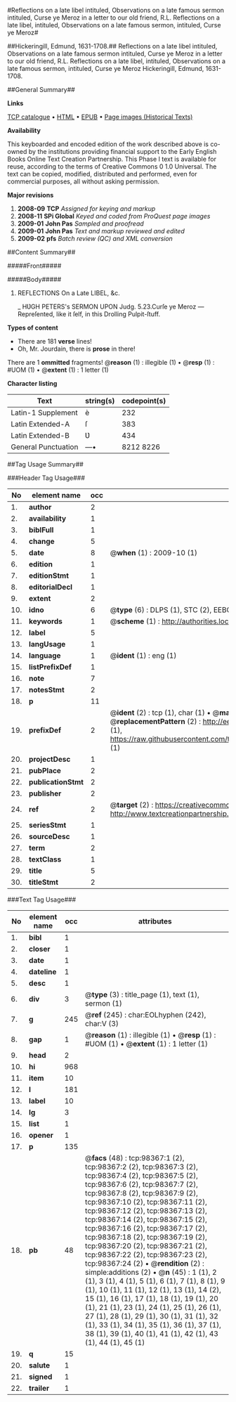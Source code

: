#Reflections on a late libel intituled, Observations on a late famous sermon intituled, Curse ye Meroz in a letter to our old friend, R.L. Reflections on a late libel, intituled, Observations on a late famous sermon, intituled, Curse ye Meroz#

##Hickeringill, Edmund, 1631-1708.##
Reflections on a late libel intituled, Observations on a late famous sermon intituled, Curse ye Meroz in a letter to our old friend, R.L.
Reflections on a late libel, intituled, Observations on a late famous sermon, intituled, Curse ye Meroz
Hickeringill, Edmund, 1631-1708.

##General Summary##

**Links**

[TCP catalogue](http://www.ota.ox.ac.uk/tcp/)  • 
[HTML](http://tei.it.ox.ac.uk/tcp/Texts-HTML/free/A43/A43632.html)  • 
[EPUB](http://tei.it.ox.ac.uk/tcp/Texts-EPUB/free/A43/A43632.epub) • 
[Page images (Historical Texts)](https://data.historicaltexts.jisc.ac.uk/view?pubId=eebo-13182706e&pageId=eebo-13182706e-98367-1)

**Availability**

This keyboarded and encoded edition of the
	       work described above is co-owned by the institutions
	       providing financial support to the Early English Books
	       Online Text Creation Partnership. This Phase I text is
	       available for reuse, according to the terms of Creative
	       Commons 0 1.0 Universal. The text can be copied,
	       modified, distributed and performed, even for
	       commercial purposes, all without asking permission.

**Major revisions**

1. __2008-09__ __TCP__ *Assigned for keying and markup*
1. __2008-11__ __SPi Global__ *Keyed and coded from ProQuest page images*
1. __2009-01__ __John Pas__ *Sampled and proofread*
1. __2009-01__ __John Pas__ *Text and markup reviewed and edited*
1. __2009-02__ __pfs__ *Batch review (QC) and XML conversion*

##Content Summary##

#####Front#####

#####Body#####

1. REFLECTIONS On a Late LIBEL, &c.

    _ HƲGH PETERS's SERMON UPON Judg. 5.23.Curſe ye Meroz — Repreſented, like it ſelf, in this Drolling Pulpit-ſtuff.

**Types of content**

  * There are 181 **verse** lines!
  * Oh, Mr. Jourdain, there is **prose** in there!

There are 1 **ommitted** fragments! 
 @__reason__ (1) : illegible (1)  •  @__resp__ (1) : #UOM (1)  •  @__extent__ (1) : 1 letter (1)

**Character listing**


|Text|string(s)|codepoint(s)|
|---|---|---|
|Latin-1 Supplement|è|232|
|Latin Extended-A|ſ|383|
|Latin Extended-B|Ʋ|434|
|General Punctuation|—•|8212 8226|

##Tag Usage Summary##

###Header Tag Usage###

|No|element name|occ|attributes|
|---|---|---|---|
|1.|__author__|2||
|2.|__availability__|1||
|3.|__biblFull__|1||
|4.|__change__|5||
|5.|__date__|8| @__when__ (1) : 2009-10 (1)|
|6.|__edition__|1||
|7.|__editionStmt__|1||
|8.|__editorialDecl__|1||
|9.|__extent__|2||
|10.|__idno__|6| @__type__ (6) : DLPS (1), STC (2), EEBO-CITATION (1), OCLC (1), VID (1)|
|11.|__keywords__|1| @__scheme__ (1) : http://authorities.loc.gov/ (1)|
|12.|__label__|5||
|13.|__langUsage__|1||
|14.|__language__|1| @__ident__ (1) : eng (1)|
|15.|__listPrefixDef__|1||
|16.|__note__|7||
|17.|__notesStmt__|2||
|18.|__p__|11||
|19.|__prefixDef__|2| @__ident__ (2) : tcp (1), char (1)  •  @__matchPattern__ (2) : ([0-9\-]+):([0-9IVX]+) (1), (.+) (1)  •  @__replacementPattern__ (2) : http://eebo.chadwyck.com/downloadtiff?vid=$1&page=$2 (1), https://raw.githubusercontent.com/textcreationpartnership/Texts/master/tcpchars.xml#$1 (1)|
|20.|__projectDesc__|1||
|21.|__pubPlace__|2||
|22.|__publicationStmt__|2||
|23.|__publisher__|2||
|24.|__ref__|2| @__target__ (2) : https://creativecommons.org/publicdomain/zero/1.0/ (1), http://www.textcreationpartnership.org/docs/. (1)|
|25.|__seriesStmt__|1||
|26.|__sourceDesc__|1||
|27.|__term__|2||
|28.|__textClass__|1||
|29.|__title__|5||
|30.|__titleStmt__|2||


###Text Tag Usage###

|No|element name|occ|attributes|
|---|---|---|---|
|1.|__bibl__|1||
|2.|__closer__|1||
|3.|__date__|1||
|4.|__dateline__|1||
|5.|__desc__|1||
|6.|__div__|3| @__type__ (3) : title_page (1), text (1), sermon (1)|
|7.|__g__|245| @__ref__ (245) : char:EOLhyphen (242), char:V (3)|
|8.|__gap__|1| @__reason__ (1) : illegible (1)  •  @__resp__ (1) : #UOM (1)  •  @__extent__ (1) : 1 letter (1)|
|9.|__head__|2||
|10.|__hi__|968||
|11.|__item__|10||
|12.|__l__|181||
|13.|__label__|10||
|14.|__lg__|3||
|15.|__list__|1||
|16.|__opener__|1||
|17.|__p__|135||
|18.|__pb__|48| @__facs__ (48) : tcp:98367:1 (2), tcp:98367:2 (2), tcp:98367:3 (2), tcp:98367:4 (2), tcp:98367:5 (2), tcp:98367:6 (2), tcp:98367:7 (2), tcp:98367:8 (2), tcp:98367:9 (2), tcp:98367:10 (2), tcp:98367:11 (2), tcp:98367:12 (2), tcp:98367:13 (2), tcp:98367:14 (2), tcp:98367:15 (2), tcp:98367:16 (2), tcp:98367:17 (2), tcp:98367:18 (2), tcp:98367:19 (2), tcp:98367:20 (2), tcp:98367:21 (2), tcp:98367:22 (2), tcp:98367:23 (2), tcp:98367:24 (2)  •  @__rendition__ (2) : simple:additions (2)  •  @__n__ (45) : 1 (1), 2 (1), 3 (1), 4 (1), 5 (1), 6 (1), 7 (1), 8 (1), 9 (1), 10 (1), 11 (1), 12 (1), 13 (1), 14 (2), 15 (1), 16 (1), 17 (1), 18 (1), 19 (1), 20 (1), 21 (1), 23 (1), 24 (1), 25 (1), 26 (1), 27 (1), 28 (1), 29 (1), 30 (1), 31 (1), 32 (1), 33 (1), 34 (1), 35 (1), 36 (1), 37 (1), 38 (1), 39 (1), 40 (1), 41 (1), 42 (1), 43 (1), 44 (1), 45 (1)|
|19.|__q__|15||
|20.|__salute__|1||
|21.|__signed__|1||
|22.|__trailer__|1||

